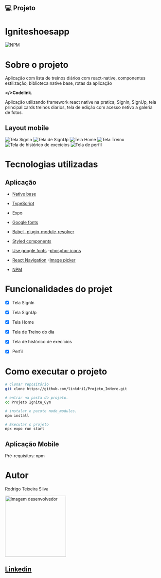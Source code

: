 
## 💻 Projeto

# Igniteshoesapp

[![NPM](https://img.shields.io/npm/l/react)](https://github.com/linkdri1/Ignite_Gym/blob/rotas_privadas/LICENSE)

# Sobre o projeto

Aplicação com lista de treinos diários com react-native, componentes estilização, biblioteca native base, rotas da aplicação 

 **</>Codelink**.

Aplicação utilizando framework react native na pratica, SignIn, SignUp, tela principal cards treinos diarios, tela de edição com acesso netivo a galeria de fotos. 

## Layout mobile
![Tela SignIn](./assets/imagem-2.png)
![Tela de SignUp](./assets/imagem-3.png)
![Tela Home](./assets/imagem-4.png)
![Tela Treino](./assets/imagem-5.png)
![Tela de histórico de execícios](./assets/imagem-6.png)
![Tela de perfil](./assets/imagem-7.png)

# Tecnologias utilizadas
## Aplicação

- [Native base](https://nativebase.io)
- [TypeScript](https://www.typescriptlang.org/docs/)
- [Expo](https://docs.expo.dev/?utm_source=google&utm_medium=cpc&utm_content=search&gclid=CjwKCAjwxOymBhAFEiwAnodBLE4O6-g49a-HniPnrQt_l-6t_CNvui4z2_h31jUCUpesirHbFYmI_hoC39IQAvD_BwE)

- [Google fonts](https://docs.expo.dev/develop/user-interface/fonts/#use-a-google-font)
- [Babel -plugin-module-resolver](https://github.com/tleunen/babel-plugin-module-resolver#readme)
- [Styled components](www.google.com/url)
- [Use google fonts](https://docs.expo.dev/develop/user-interface/fonts/#use-a-google-font)
-[phosphor icons](https://phosphoricons.com)
- [React Navigation](https://reactnavigation.org)
-[Image picker](https://docs.expo.dev/versions/latest/sdk/imagepicker/)
- [NPM](https://docs.npmjs.com)


# Funcionalidades do projet

- [x] Tela SignIn 
- [x] Tela SignUp
- [x] Tela Home
- [x] Tela de Treino do dia 
- [x] Tela de histórico de execícios
- [x] Perfil


# Como executar o projeto

```bash
# clonar repositório
git clone https://github.com/linkdri1/Projeto_ImHere.git

# entrar na pasta do projeto.
cd Projeto Ignite_Gym

# instalar o pacote node_modules.
npm install

# Executar o projeto
npx expo run start
```
## Aplicação Mobile
Pré-requisitos: npm 

# Autor

Rodrigo Teixeira Silva

<img style = "width:200px" src="https://github.com/rodrigo-teixeira-silva.png" alt="Imagem desenvolvedor" >

## [Linkedin](https://www.linkedin.com/in/rodrigo-teixeira-silva/)


